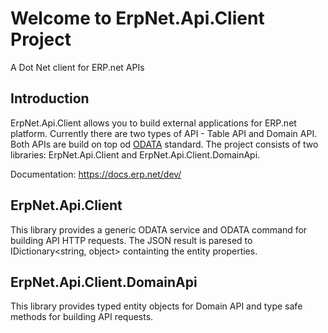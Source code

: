 # Welcome to ErpNet.Api.Client Project

A Dot Net client for ERP.net APIs

## Introduction
ErpNet.Api.Client allows you to build external applications for ERP.net platform. Currently there are two types of API - Table API and Domain API. Both APIs are build on top od [ODATA](http://odata.org) standard. The project consists of two libraries: ErpNet.Api.Client and ErpNet.Api.Client.DomainApi. 

Documentation: https://docs.erp.net/dev/

## ErpNet.Api.Client
This library provides a generic ODATA service and ODATA command for building API HTTP requests. The JSON result is paresed to IDictionary<string, object> containting the entity properties.

## ErpNet.Api.Client.DomainApi
This library provides typed entity objects for Domain API and type safe methods for building API requests. 
